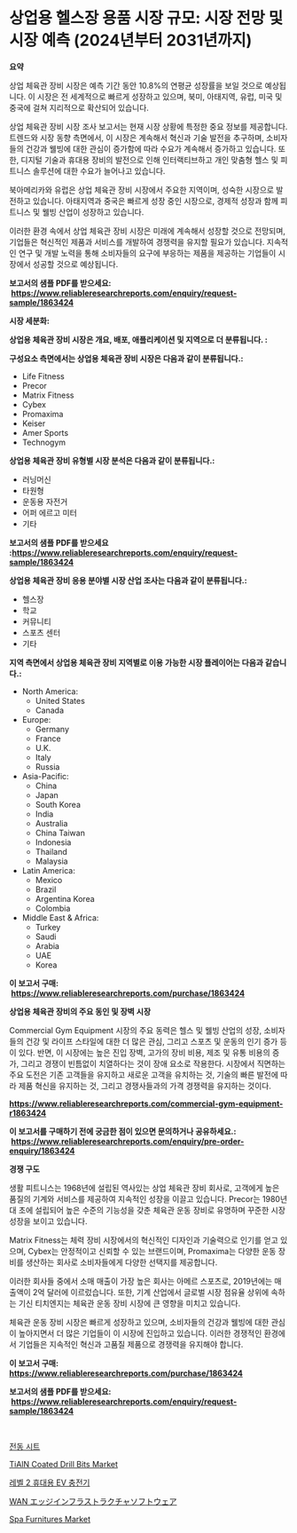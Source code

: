 <p><h1>상업용 헬스장 용품 시장 규모: 시장 전망 및 시장 예측 (2024년부터 2031년까지)</h1></p><p><strong>요약</strong></p>
<p><p>상업 체육관 장비 시장은 예측 기간 동안 10.8%의 연평균 성장률을 보일 것으로 예상됩니다. 이 시장은 전 세계적으로 빠르게 성장하고 있으며, 북미, 아태지역, 유럽, 미국 및 중국에 걸쳐 지리적으로 확산되어 있습니다.</p><p>상업 체육관 장비 시장 조사 보고서는 현재 시장 상황에 특정한 중요 정보를 제공합니다. 트렌드와 시장 동향 측면에서, 이 시장은 계속해서 혁신과 기술 발전을 추구하며, 소비자들의 건강과 웰빙에 대한 관심이 증가함에 따라 수요가 계속해서 증가하고 있습니다. 또한, 디지털 기술과 휴대용 장비의 발전으로 인해 인터랙티브하고 개인 맞춤형 헬스 및 피트니스 솔루션에 대한 수요가 늘어나고 있습니다.</p><p>북아메리카와 유럽은 상업 체육관 장비 시장에서 주요한 지역이며, 성숙한 시장으로 발전하고 있습니다. 아태지역과 중국은 빠르게 성장 중인 시장으로, 경제적 성장과 함께 피트니스 및 웰빙 산업이 성장하고 있습니다.</p><p>이러한 환경 속에서 상업 체육관 장비 시장은 미래에 계속해서 성장할 것으로 전망되며, 기업들은 혁신적인 제품과 서비스를 개발하여 경쟁력을 유지할 필요가 있습니다. 지속적인 연구 및 개발 노력을 통해 소비자들의 요구에 부응하는 제품을 제공하는 기업들이 시장에서 성공할 것으로 예상됩니다.</p></p>
<p><strong>보고서의 샘플 PDF를 받으세요: &nbsp;<a href="https://www.reliableresearchreports.com/enquiry/request-sample/1863424">https://www.reliableresearchreports.com/enquiry/request-sample/1863424</a></strong></p>
<p><strong>시장 세분화:</strong></p>
<p><strong> 상업용 체육관 장비 시장은 개요, 배포, 애플리케이션 및 지역으로 더 분류됩니다. :</strong></p>
<p><strong>구성요소 측면에서는 상업용 체육관 장비 시장은 다음과 같이 분류됩니다.:</strong></p>
<p><ul><li>Life Fitness</li><li>Precor</li><li>Matrix Fitness</li><li>Cybex</li><li>Promaxima</li><li>Keiser</li><li>Amer Sports</li><li>Technogym</li></ul></p>
<p><strong> 상업용 체육관 장비 유형별 시장 분석은 다음과 같이 분류됩니다.:</strong></p>
<p><ul><li>러닝머신</li><li>타원형</li><li>운동용 자전거</li><li>어퍼 에르고 미터</li><li>기타</li></ul></p>
<p><strong>보고서의 샘플 PDF를 받으세요 :<a href="https://www.reliableresearchreports.com/enquiry/request-sample/1863424">https://www.reliableresearchreports.com/enquiry/request-sample/1863424</a></strong></p>
<p><strong> 상업용 체육관 장비 응용 분야별 시장 산업 조사는 다음과 같이 분류됩니다.:</strong></p>
<p><ul><li>헬스장</li><li>학교</li><li>커뮤니티</li><li>스포츠 센터</li><li>기타</li></ul></p>
<p><strong>지역 측면에서 상업용 체육관 장비 지역별로 이용 가능한 시장 플레이어는 다음과 같습니다.:</strong></p>
<p><ul>
    <li>
        North America:
        <ul>
            <li>United States</li>
            <li>Canada</li>
        </ul>
    </li>
    <li>
        Europe:
        <ul>
            <li>Germany</li>
            <li>France</li>
            <li>U.K.</li>
            <li>Italy</li>
            <li>Russia</li>
        </ul>
    </li>
    <li>
        Asia-Pacific:
        <ul>
            <li>China</li>
            <li>Japan</li>
            <li>South Korea</li>
            <li>India</li>
            <li>Australia</li>
            <li>China Taiwan</li>
            <li>Indonesia</li>
            <li>Thailand</li>
            <li>Malaysia</li>
        </ul>
    </li>
    <li>
        Latin America:
        <ul>
            <li>Mexico</li>
            <li>Brazil</li>
            <li>Argentina Korea</li>
            <li>Colombia</li>
        </ul>
    </li>
    <li>
        Middle East & Africa:
        <ul>
            <li>Turkey</li>
            <li>Saudi</li>
            <li>Arabia</li>
            <li>UAE</li>
            <li>Korea</li>
        </ul>
    </li>
    </ul></p>
<p><strong>이 보고서 구매: &nbsp;<a href="https://www.reliableresearchreports.com/purchase/1863424">https://www.reliableresearchreports.com/purchase/1863424</a></strong></p>
<p><strong>상업용 체육관 장비의 주요 동인 및 장벽 시장</strong></p>
<p><p>Commercial Gym Equipment 시장의 주요 동력은 헬스 및 웰빙 산업의 성장, 소비자들의 건강 및 라이프 스타일에 대한 더 많은 관심, 그리고 스포츠 및 운동의 인기 증가 등이 있다. 반면, 이 시장에는 높은 진입 장벽, 고가의 장비 비용, 제조 및 유통 비용의 증가, 그리고 경쟁이 빈틈없이 치열하다는 것이 장애 요소로 작용한다. 시장에서 직면하는 주요 도전은 기존 고객들을 유지하고 새로운 고객을 유치하는 것, 기술의 빠른 발전에 따라 제품 혁신을 유지하는 것, 그리고 경쟁사들과의 가격 경쟁력을 유지하는 것이다.</p></p>
<p><strong><a href="https://www.reliableresearchreports.com/commercial-gym-equipment-r1863424">https://www.reliableresearchreports.com/commercial-gym-equipment-r1863424</a></strong></p>
<p><strong>이 보고서를 구매하기 전에 궁금한 점이 있으면 문의하거나 공유하세요.: &nbsp;<a href="https://www.reliableresearchreports.com/enquiry/pre-order-enquiry/1863424">https://www.reliableresearchreports.com/enquiry/pre-order-enquiry/1863424</a></strong></p>
<p><strong>경쟁 구도</strong></p>
<p><p>생활 피트니스는 1968년에 설립된 역사있는 상업 체육관 장비 회사로, 고객에게 높은 품질의 기계와 서비스를 제공하여 지속적인 성장을 이끌고 있습니다.  Precor는 1980년대 초에 설립되어 높은 수준의 기능성을 갖춘 체육관 운동 장비로 유명하며 꾸준한 시장 성장을 보이고 있습니다.</p><p>Matrix Fitness는 체력 장비 시장에서의 혁신적인 디자인과 기술력으로 인기를 얻고 있으며, Cybex는 안정적이고 신뢰할 수 있는 브랜드이며, Promaxima는 다양한 운동 장비를 생산하는 회사로 소비자들에게 다양한 선택지를 제공합니다.</p><p>이러한 회사들 중에서 소매 매출이 가장 높은 회사는 아메르 스포츠로, 2019년에는 매출액이 2억 달러에 이르렀습니다. 또한, 기계 산업에서 글로벌 시장 점유율 상위에 속하는 기신 티치엔지는 체육관 운동 장비 시장에 큰 영향을 미치고 있습니다.</p><p>체육관 운동 장비 시장은 빠르게 성장하고 있으며, 소비자들의 건강과 웰빙에 대한 관심이 높아지면서 더 많은 기업들이 이 시장에 진입하고 있습니다. 이러한 경쟁적인 환경에서 기업들은 지속적인 혁신과 고품질 제품으로 경쟁력을 유지해야 합니다.</p></p>
<p><strong>이 보고서 구매: &nbsp; <a href="https://www.reliableresearchreports.com/purchase/1863424">https://www.reliableresearchreports.com/purchase/1863424</a></strong></p>
<p><strong>보고서의 샘플 PDF를 받으세요: &nbsp;<a href="https://www.reliableresearchreports.com/enquiry/request-sample/1863424">https://www.reliableresearchreports.com/enquiry/request-sample/1863424</a></strong><strong></strong></p>
<p>&nbsp;</p>
<p><p><a href="https://github.com/KellyLyncyh543964/Market-Research-Report-List-1/blob/main/769739541370.md">전동 시트</a></p><p><a href="https://view.publitas.com/reportprime-1/tialn-coated-drill-bits-market-size-cagr-trends-2024-2030/">TiAlN Coated Drill Bits Market</a></p><p><a href="https://medium.com/@crumbles67678/%EB%A0%88%EB%B2%A8-2-%ED%9C%B4%EB%8C%80%EC%9A%A9-%EC%A0%84%EA%B8%B0%EC%B0%A8-%EC%B6%A9%EC%A0%84%EA%B8%B0-%EC%8B%9C%EC%9E%A5-%EA%B7%9C%EB%AA%A8-%EC%8B%9C%EC%9E%A5-%EC%A0%84%EB%A7%9D-%EB%B0%8F-%EC%8B%9C%EC%9E%A5-%EC%98%88%EC%B8%A1-2024%EB%85%84%EB%B6%80%ED%84%B0-2031%EB%85%84%EA%B9%8C%EC%A7%80-790728d1469f">레벨 2 휴대용 EV 충전기</a></p><p><a href="https://github.com/dandier2003/Market-Research-Report-List-1/blob/main/491573945175.md">WAN エッジインフラストラクチャソフトウェア</a></p><p><a href="https://www.linkedin.com/pulse/spa-furnitures-market-outlook-industry-overview-forecast-qimke?trackingId=GddIhxBTBFrOE7GNUPN0Xw%3D%3D">Spa Furnitures Market</a></p></p>